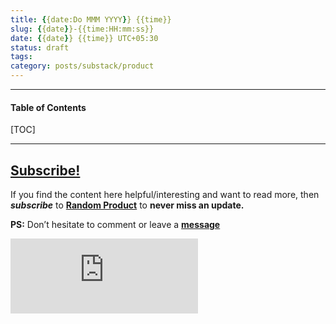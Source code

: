 ```yaml
---
title: {{date:Do MMM YYYY}} {{time}}
slug: {{date}}-{{time:HH:mm:ss}}
date: {{date}} {{time}} UTC+05:30
status: draft
tags: 
category: posts/substack/product
---
```


***

<h4>Table of Contents</h4>
[TOC]

<!-- TEASER_END -->



---
## [Subscribe!]()
If you find the content here helpful/interesting and want to read more, then _**subscribe**_ to [**Random Product**](https://randomproduct8.substack.com/) to **never miss an update.**

**PS:** Don’t hesitate to comment or leave a **[message](https://twitter.com/jeanbourgain8)**
<div class="row">
	<iframe src="https://randomproduct8.substack.com/embed" max-width="480" height="120" frameborder="0" scrolling="no" class="centred"></iframe>
	<br>
</div>